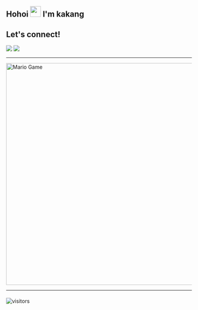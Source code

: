 ## Hohoi <img src="https://github.com/TheDudeThatCode/TheDudeThatCode/blob/master/Assets/Hi.gif" width="29px"> I'm kakang

## Let's connect!
<p>
    <a href="https://t.me/zaenmad" target="blank"><img src="https://img.shields.io/badge/@zaenmad-30302f?style=flat&logo=telegram" /></a>
    <a href="https://t.me/Brantass/" target="blank"><img src="https://img.shields.io/badge/@Brantass-30302f?style=flat&logo=telegram" /></a>
</p>

___

<img src="https://github.com/TheDudeThatCode/TheDudeThatCode/blob/master/Assets/Mario_Gameplay.gif" alt="Mario Game" width="600" />

___


#### 
![visitors](https://visitor-badge.laobi.icu/badge?page_id=Kizen-TP)



